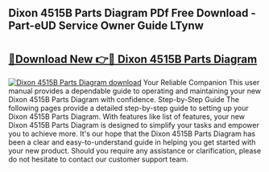 ## Dixon 4515B Parts Diagram PDf Free Download - Part-eUD Service Owner Guide LTynw

# <h2><a href="http://dfn7r0o.blite.top/?on=Dixon+4515B+Parts+Diagram">🔗Download New 👉🔴 Dixon 4515B Parts Diagram</a></h2>

[![Dixon 4515B Parts Diagram download](https://i.imgur.com/lujVjoI.png)](http://dfn7r0o.blite.top/?on=Dixon+4515B+Parts+Diagram)
Your Reliable Companion This user manual provides a dependable guide to operating and maintaining your new Dixon 4515B Parts Diagram with confidence. Step-by-Step Guide The following pages provide a detailed step-by-step guide to setting up your Dixon 4515B Parts Diagram. With features like list of features, your new Dixon 4515B Parts Diagram is designed to simplify your tasks and empower you to achieve more. It's our hope that the Dixon 4515B Parts Diagram has been a clear and easy-to-understand guide in helping you get started with your new product. Should you require any assistance or clarification, please do not hesitate to contact our customer support team.
